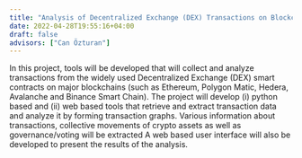 ```yaml
---
title: "Analysis of Decentralized Exchange (DEX) Transactions on Blockchains"
date: 2022-04-28T19:55:16+04:00
draft: false
advisors: ["Can Özturan"]
---
```


In this project, tools will be developed that will collect and analyze transactions from the  widely used  Decentralized Exchange (DEX)  smart contracts on major blockchains (such as Ethereum, Polygon Matic, Hedera, Avalanche and Binance Smart Chain).  The project will develop (i) python based and (ii) web based tools that retrieve and extract transaction data  and analyze it by forming transaction graphs. Various information about transactions, collective movements of crypto assets as well as governance/voting  will be extracted  A web based user interface will also be developed to present the results of the analysis. 
